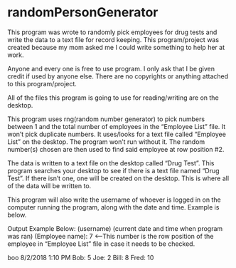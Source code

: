 # randomPersonGenerator
This program was wrote to randomly pick employees for drug tests and write the data to a text file for record keeping. This program/project was created because my mom asked me I could write something to help her at work.

Anyone and every one is free to use program. I only ask that I be given credit if used by anyone else. There are no copyrights or anything attached to this program/project.

All of the files this program is going to use for reading/writing are on the desktop.

This program uses rng(random number generator) to pick numbers between 1 and the total number of employees in the “Employee List” file. It won’t pick duplicate numbers. It uses/looks for a text file called “Employee List” on the desktop. The program won’t run without it. The random number(s) chosen are then used to find said employee at row position #2.

The data is written to a text file on the desktop called “Drug Test”. This program searches your desktop to see if there is a text file named “Drug Test”. If there isn’t one, one will be created on the desktop. This is where all of the data will be written to.

This program will also write the username of whoever is logged in on the computer running the program, along with the date and time. Example is below.

Output Example Below:
(username)   (current date and time when program was ran)
(Employee name): 	7 <--This number is the row position of the employee in “Employee List” file in case it needs to be checked.
 
boo   8/2/2018 1:10 PM
Bob: 	5
Joe: 	2
Bill: 	8
Fred:	10

